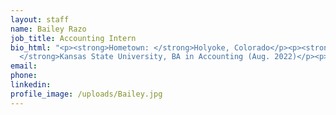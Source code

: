```yaml
---
layout: staff
name: Bailey Razo
job_title: Accounting Intern
bio_html: "<p><strong>Hometown: </strong>Holyoke, Colorado</p><p><strong>Education:
  </strong>Kansas State University, BA in Accounting (Aug. 2022)</p><p><strong>Experience:</strong> Bailey is joining our accounting team as an Intern, supporting the staff with processing Accounts Payable, monthly reconciliations, recording bank transactions, among other client servicing needs.</p><p>Bailey is currently in her Senior year at Kansas State University, expecting to graduate in August of 2022 with a bachelor's in Accounting. While living in Kansas, she volunteered at several local food drives and looks forward to doing the same for the Hawaiian Community! Since moving to the island she is fascinated by the ocean and looks forward to spending her weekends trying things like scuba diving and snorkeling with her family.</p>"
email: 
phone: 
linkedin:
profile_image: /uploads/Bailey.jpg
---
```



